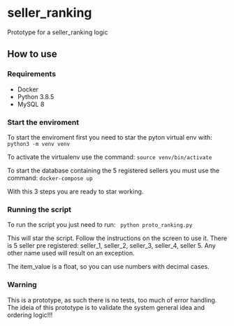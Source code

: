 # seller_ranking

Prototype for a seller_ranking logic

## How to use

### Requirements
- Docker
- Python 3.8.5
- MySQL 8

### Start the enviroment
To start the enviroment first you need to star the pyton virtual env with:
``` python3 -m venv venv ```

To activate the virtualenv use the command:
``` source venv/bin/activate ```

To start the database containing the 5 registered sellers you must use the command:
``` docker-compose up ```

With this 3 steps you are ready to star working.

### Running the script
To run the script you just need to run:
``` python proto_ranking.py``` 

This will star the script. Follow the instructions on the screen to use it.
There is 5 seller pre registered: seller_1, seller_2, seller_3, seller_4, seller 5.
Any other name used will result on an exception.

The item_value is a float, so you can use numbers with decimal cases.

### Warning
This is a prototype, as such there is no tests, too much of error handling.
The ideia of this prototype is to validate the system general idea and ordering logic!!!

